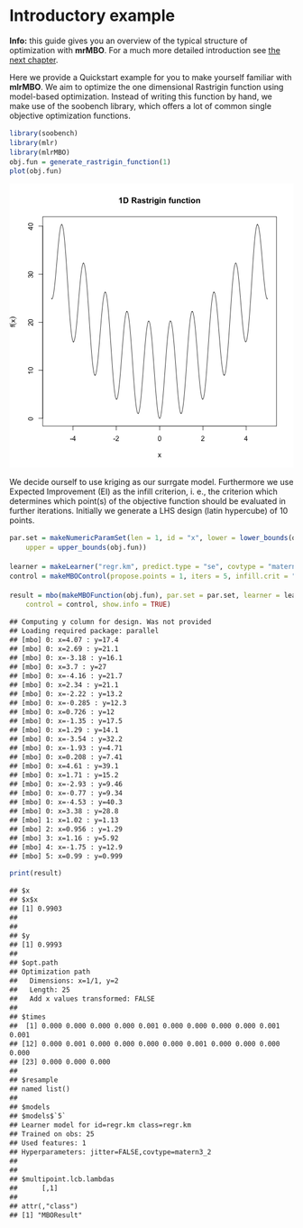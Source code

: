 # Introductory example

**Info:** this guide gives you an overview of the typical structure of optimization with **mrMBO**. For a much more
detailed introduction see [the next chapter](introduction.md).

Here we provide a Quickstart example for you to make yourself familiar with **mlrMBO**. We aim to optimize the one dimensional Rastrigin function using model-based optimization. Instead of writing this function by hand, we make use of the soobench library, which offers a lot of common single objective optimization functions.


```r
library(soobench)
library(mlr)
library(mlrMBO)
obj.fun = generate_rastrigin_function(1)
plot(obj.fun)
```

![plot of chunk unnamed-chunk-1](figs/quickstart/unnamed-chunk-1.png) 


We decide ourself to use kriging as our surrgate model. Furthermore we use Expected Improvement (EI) as the infill criterion, i. e., the criterion which determines which point(s) of the objective function should be evaluated in further iterations. Initially we generate a LHS design (latin hypercube) of 10 points.


```r
par.set = makeNumericParamSet(len = 1, id = "x", lower = lower_bounds(obj.fun), 
    upper = upper_bounds(obj.fun))

learner = makeLearner("regr.km", predict.type = "se", covtype = "matern3_2")
control = makeMBOControl(propose.points = 1, iters = 5, infill.crit = "ei")

result = mbo(makeMBOFunction(obj.fun), par.set = par.set, learner = learner, 
    control = control, show.info = TRUE)
```

```
## Computing y column for design. Was not provided
## Loading required package: parallel
## [mbo] 0: x=4.07 : y=17.4
## [mbo] 0: x=2.69 : y=21.1
## [mbo] 0: x=-3.18 : y=16.1
## [mbo] 0: x=3.7 : y=27
## [mbo] 0: x=-4.16 : y=21.7
## [mbo] 0: x=2.34 : y=21.1
## [mbo] 0: x=-2.22 : y=13.2
## [mbo] 0: x=-0.285 : y=12.3
## [mbo] 0: x=0.726 : y=12
## [mbo] 0: x=-1.35 : y=17.5
## [mbo] 0: x=1.29 : y=14.1
## [mbo] 0: x=-3.54 : y=32.2
## [mbo] 0: x=-1.93 : y=4.71
## [mbo] 0: x=0.208 : y=7.41
## [mbo] 0: x=4.61 : y=39.1
## [mbo] 0: x=1.71 : y=15.2
## [mbo] 0: x=-2.93 : y=9.46
## [mbo] 0: x=-0.77 : y=9.34
## [mbo] 0: x=-4.53 : y=40.3
## [mbo] 0: x=3.38 : y=28.8
## [mbo] 1: x=1.02 : y=1.13
## [mbo] 2: x=0.956 : y=1.29
## [mbo] 3: x=1.16 : y=5.92
## [mbo] 4: x=-1.75 : y=12.9
## [mbo] 5: x=0.99 : y=0.999
```

```r
print(result)
```

```
## $x
## $x$x
## [1] 0.9903
## 
## 
## $y
## [1] 0.9993
## 
## $opt.path
## Optimization path
##   Dimensions: x=1/1, y=2
##   Length: 25
##   Add x values transformed: FALSE
## 
## $times
##  [1] 0.000 0.000 0.000 0.000 0.001 0.000 0.000 0.000 0.000 0.001 0.001
## [12] 0.000 0.001 0.000 0.000 0.000 0.000 0.001 0.000 0.000 0.000 0.000
## [23] 0.000 0.000 0.000
## 
## $resample
## named list()
## 
## $models
## $models$`5`
## Learner model for id=regr.km class=regr.km
## Trained on obs: 25
## Used features: 1
## Hyperparameters: jitter=FALSE,covtype=matern3_2
## 
## 
## $multipoint.lcb.lambdas
##      [,1]
## 
## attr(,"class")
## [1] "MBOResult"
```

